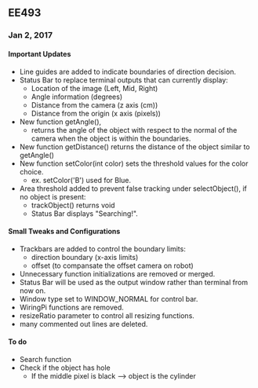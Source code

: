## EE493

### Jan 2, 2017
#### Important Updates
* Line guides are added to indicate boundaries of direction decision.
* Status Bar to replace terminal outputs that can currently display:
	* Location of the image (Left, Mid, Right)
	* Angle information (degrees)
	* Distance from the camera (z axis (cm))
	* Distance from the origin (x axis (pixels))
* New function getAngle(), 
	* returns the angle of the object with respect to the normal of the camera when the object is within the boundaries.
* New function getDistance() returns the distance of the object similar to getAngle()
* New function setColor(int color) sets the threshold values for the color choice.
	* ex. setColor('B') used for Blue.
* Area threshold added to prevent false tracking under selectObject(), if no object is present:
	* trackObject() returns void 
	* Status Bar displays "Searching!".
	
#### Small Tweaks and Configurations
* Trackbars are added to control the boundary limits: 
	* direction boundary (x-axis limits)
	* offset (to compansate the offset camera on robot)
* Unnecessary function initializations are removed or merged.
* Status Bar will be used as the output window rather than terminal from now on.
* Window type set to WINDOW_NORMAL for control bar.
* WiringPi functions are removed.
* resizeRatio parameter to control all resizing functions.
* many commented out lines are deleted.


#### To do
* Search function
* Check if the object has hole
	- If the middle pixel is black --> object is the cylinder
	
